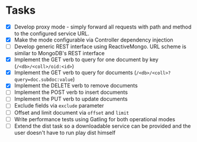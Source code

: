 # Tasks

- [x] Develop proxy mode - simply forward all requests with path and method to the configured service URL.
- [x] Make the mode configurable via Controller dependency injection
- [ ] Develop generic REST interface using ReactiveMongo. URL scheme is similar to MongoDB's REST interface
 - [x] Implement the GET verb to query for one document by key (`/<db>/<coll>/oid:<id>`)
 - [x] Implement the GET verb to query for documents (`/<db>/<coll>?query=doc.subdoc:value`)
 - [x] Implement the DELETE verb to remove documents
 - [ ] Implement the POST verb to insert documents
 - [ ] Implement the PUT verb to update documents
- [ ] Exclude fields via `exclude` parameter
- [ ] Offset and limit document via `offset` and `limit`
- [ ] Write performance tests using Gatling for both operational modes
- [ ] Extend the dist task so a downloadable service can be provided and the user doesn't have to run play dist himself
